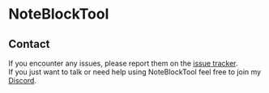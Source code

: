 # NoteBlockTool

## Contact
If you encounter any issues, please report them on the
[issue tracker](https://github.com/RaphiMC/NoteBlockTool/issues).  
If you just want to talk or need help using NoteBlockTool feel free to join my
[Discord](https://discord.gg/dCzT9XHEWu).
